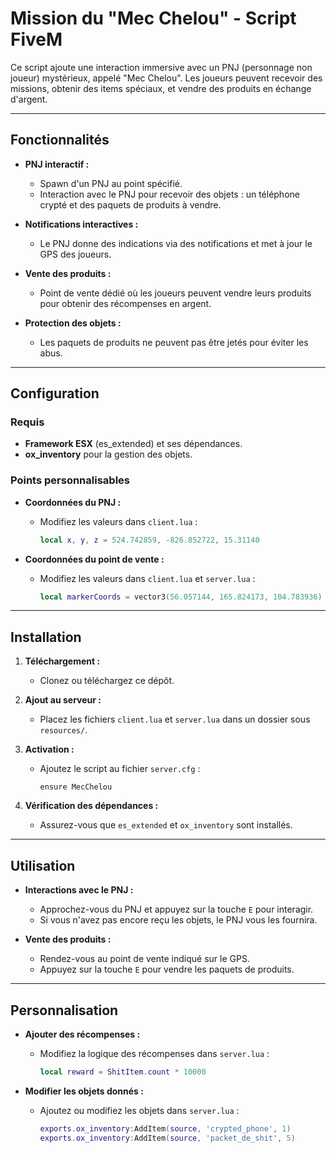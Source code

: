 # Mission du "Mec Chelou" - Script FiveM

Ce script ajoute une interaction immersive avec un PNJ (personnage non joueur) mystérieux, appelé "Mec Chelou". Les joueurs peuvent recevoir des missions, obtenir des items spéciaux, et vendre des produits en échange d'argent.

---

## Fonctionnalités

- **PNJ interactif :**
  - Spawn d'un PNJ au point spécifié.
  - Interaction avec le PNJ pour recevoir des objets : un téléphone crypté et des paquets de produits à vendre.

- **Notifications interactives :**
  - Le PNJ donne des indications via des notifications et met à jour le GPS des joueurs.

- **Vente des produits :**
  - Point de vente dédié où les joueurs peuvent vendre leurs produits pour obtenir des récompenses en argent.

- **Protection des objets :**
  - Les paquets de produits ne peuvent pas être jetés pour éviter les abus.

---

## Configuration

### Requis

- **Framework ESX** (es_extended) et ses dépendances.
- **ox_inventory** pour la gestion des objets.

### Points personnalisables

- **Coordonnées du PNJ :**
  - Modifiez les valeurs dans `client.lua` :
    ```lua
    local x, y, z = 524.742859, -826.852722, 15.31140
    ```

- **Coordonnées du point de vente :**
  - Modifiez les valeurs dans `client.lua` et `server.lua` :
    ```lua
    local markerCoords = vector3(56.057144, 165.824173, 104.783936)
    ```

---

## Installation

1. **Téléchargement :**
   - Clonez ou téléchargez ce dépôt.

2. **Ajout au serveur :**
   - Placez les fichiers `client.lua` et `server.lua` dans un dossier sous `resources/`.

3. **Activation :**
   - Ajoutez le script au fichier `server.cfg` :
     ```plaintext
     ensure MecChelou
     ```

4. **Vérification des dépendances :**
   - Assurez-vous que `es_extended` et `ox_inventory` sont installés.

---

## Utilisation

- **Interactions avec le PNJ :**
  - Approchez-vous du PNJ et appuyez sur la touche `E` pour interagir.
  - Si vous n'avez pas encore reçu les objets, le PNJ vous les fournira.

- **Vente des produits :**
  - Rendez-vous au point de vente indiqué sur le GPS.
  - Appuyez sur la touche `E` pour vendre les paquets de produits.

---

## Personnalisation

- **Ajouter des récompenses :**
  - Modifiez la logique des récompenses dans `server.lua` :
    ```lua
    local reward = ShitItem.count * 10000
    ```

- **Modifier les objets donnés :**
  - Ajoutez ou modifiez les objets dans `server.lua` :
    ```lua
    exports.ox_inventory:AddItem(source, 'crypted_phone', 1)
    exports.ox_inventory:AddItem(source, 'packet_de_shit', 5)
    ```
